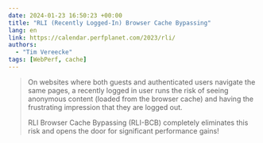 ```yaml
---
date: 2024-01-23 16:50:23 +00:00
title: "RLI (Recently Logged-In) Browser Cache Bypassing"
lang: en
link: https://calendar.perfplanet.com/2023/rli/
authors:
  - "Tim Vereecke"
tags: [WebPerf, cache]
---
```


> On websites where both guests and authenticated users navigate the same pages, a recently logged in user runs the risk of seeing anonymous content (loaded from the browser cache) and having the frustrating impression that they are logged out.
> 
> RLI Browser Cache Bypassing (RLI-BCB) completely eliminates this risk and opens the door for significant performance gains!
